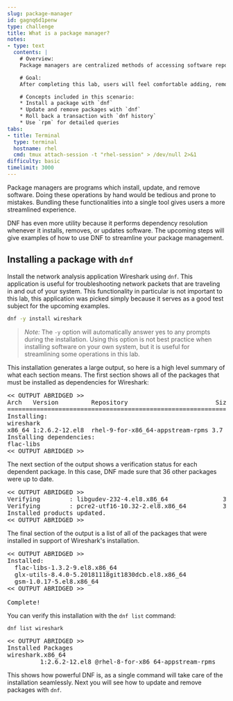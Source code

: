 ```yaml
---
slug: package-manager
id: gagnq6d1penw
type: challenge
title: What is a package manager?
notes:
- type: text
  contents: |
    # Overview:
    Package managers are centralized methods of accessing software repositories. Using package managers for installing and updating software removes many opportunities for user error and automates numerous installation steps. On RHEL, DNF is the default package manager, but you will also see RPM.

    # Goal:
    After completing this lab, users will feel comfortable adding, removing, and updating packages.

    # Concepts included in this scenario:
    * Install a package with `dnf`
    * Update and remove packages with `dnf`
    * Roll back a transaction with `dnf history`
    * Use `rpm` for detailed queries
tabs:
- title: Terminal
  type: terminal
  hostname: rhel
  cmd: tmux attach-session -t "rhel-session" > /dev/null 2>&1
difficulty: basic
timelimit: 3000
---
```


Package managers are programs which install, update, and remove software. Doing these operations by hand would be tedious and prone to mistakes. Bundling these functionalities into a single tool gives users a more streamlined experience.

DNF has even more utility because it performs dependency resolution whenever it installs, removes, or updates software. The upcoming steps will give examples of how to use DNF to streamline your package management.

## Installing a package with `dnf`

Install the network analysis application Wireshark using `dnf`. This application is useful for troubleshooting network packets that are traveling in and out of your system. This functionality in particular is not important to this lab, this application was picked simply because it serves as a good test subject for the upcoming examples.

```bash
dnf -y install wireshark
```

>_Note:_ The `-y` option will automatically answer yes to any prompts during the installation. Using this option is not best practice when installing software on your own system, but it is useful for streamlining some operations in this lab.

This installation generates a large output, so here is a high level summary of what each section means. The first section shows all of the packages that must be installed as dependencies for Wireshark:

<pre class=file>
<< OUTPUT ABRIDGED >>
Arch   Version         Repository                        Size
===================================================================
Installing:
wireshark
x86_64 1:2.6.2-12.el8  rhel-9-for-x86_64-appstream-rpms 3.7 M
Installing dependencies:
flac-libs
<< OUTPUT ABRIDGED >>
</pre>

The next section of the output shows a verification status for each dependent package. In this case, DNF made sure that 36 other packages were up to date.

<pre class=file>
<< OUTPUT ABRIDGED >>
Verifying        : libgudev-232-4.el8.x86_64               35/36
Verifying        : pcre2-utf16-10.32-2.el8.x86_64          36/36
Installed products updated.
<< OUTPUT ABRIDGED >>
</pre>

The final section of the output is a list of all of the packages that were installed in support of Wireshark's installation.

<pre class=file>
<< OUTPUT ABRIDGED >>
Installed:
  flac-libs-1.3.2-9.el8.x86_64
  glx-utils-8.4.0-5.20181118git1830dcb.el8.x86_64
  gsm-1.0.17-5.el8.x86_64
<< OUTPUT ABRIDGED >>

Complete!
</pre>

You can verify this installation with the `dnf list` command:

```bash
dnf list wireshark
```

<pre class=file>
<< OUTPUT ABRIDGED >>
Installed Packages
wireshark.x86_64
         1:2.6.2-12.el8 @rhel-8-for-x86_64-appstream-rpms
</pre>

This shows how powerful DNF is, as a single command will take care of the installation
seamlessly. Next you will see how to update and remove packages with `dnf`.
